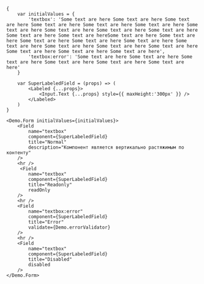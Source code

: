    {
        var initialValues = {
            'textbox': 'Some text are here Some text are here Some text are here Some text are here Some text are here Some text are here Some text are here Some text are here Some text are here Some text are here Some text are here Some text are hereSome text are here Some text are here Some text are here Some text are here Some text are here Some text are here Some text are here Some text are here Some text are here Some text are here Some text are here Some text are here',
            'textbox:error': 'Some text are here Some text are here Some text are here Some text are here Some text are here Some text are here'
        }
        
        var SuperLabeledField = (props) => (
            <Labeled {...props}>
                <Input.Text {...props} style={{ maxHeight:'300px' }} />
            </Labeled>
        )
    }

    <Demo.Form initialValues={initialValues}>
        <Field
            name="textbox"
            component={SuperLabeledField}
            title="Normal"
            description="Компонент является вертикально растяжимым по контенту"
        />
        <hr />
         <Field
            name="textbox"
            component={SuperLabeledField}
            title="Readonly"
            readOnly
        />
        <hr />
        <Field
            name="textbox:error"
            component={SuperLabeledField}
            title="Error"
            validate={Demo.errorValidator}
        />
        <hr />
        <Field
            name="textbox"
            component={SuperLabeledField}
            title="Disabled"
            disabled
        />
    </Demo.Form>
